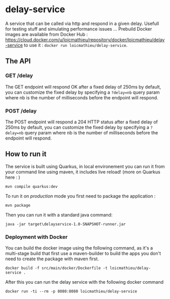 # delay-service
A service that can be called via http and respond in a given delay. Usefull for testing stuff and simulating performance issues ...
Prebuild Docker images are available from Docker Hub : https://cloud.docker.com/u/loicmathieu/repository/docker/loicmathieu/delay-service to use it : `docker run loicmathieu/delay-service`.

## The API 
### GET /delay
The GET endpoint will respond OK after a fixed delay of 250ms by default, you can customize 
the fixed delay by specifying a `?delay=nb` query param where nb is the number of milliseconds 
before the endpoint will respond.

### POST /delay
The POST endpoint will respond a 204 HTTP status after a fixed delay of 250ms by default, you can customize 
the fixed delay by specifying a `?delay=nb` query param where nb is the number of milliseconds
before the endpoint will respond.


## How to run it
The service is built using Quarkus, in local environement you can run it from your command 
line using maven, it includes live reload! (more on Quarkus here : )
```
mvn compile quarkus:dev
```

To run it on _production_ mode you first need to package the application :
```
mvn package
```

Then you can run it with a standard java command:
```
java -jar target\delayservice-1.0-SNAPSHOT-runner.jar
```

### Deployment with Docker
You can build the docker image using the following command, as it's a multi-stage build 
that first use a maven-builder to build the apps you don't need to create the package 
with maven first.
```
docker build -f src/main/docker/Dockerfile -t loicmathieu/delay-service .
```

After this you can run the delay service with the following docker command
```
docker run -ti --rm -p 8080:8080 loicmathieu/delay-service
```
